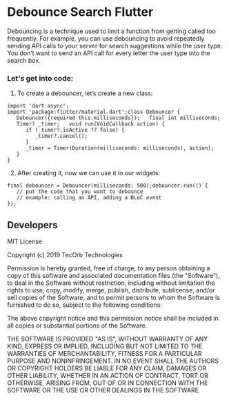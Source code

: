 # Debounce Search Flutter

Debouncing is a technique used to limit a function from getting called too frequently. For example, you can use debouncing to avoid repeatedly sending API calls to your server for search suggestions while the user type. You don’t want to send an API call for every letter the user type into the search box.

### Let's get into code:

1. To create a debouncer, let’s create a new class:
```
import 'dart:async';
import 'package:flutter/material.dart';class Debouncer {
   Debouncer({required this.milliseconds});   final int milliseconds;
   Timer? _timer;   void run(VoidCallback action) {
      if (_timer?.isActive ?? false) {
         _timer?.cancel();
      }
      _timer = Timer(Duration(milliseconds: milliseconds), action);
   }
}
```
2. After creating it, now we can use it in our widgets:
```
final debouncer = Debouncer(milliseconds: 500);debouncer.run(() {
   // put the code that you want to debounce
   // example: calling an API, adding a BLoC event
});
```

## Developers
MIT License

Copyright (c) 2019 TecOrb Technologies

Permission is hereby granted, free of charge, to any person obtaining a copy of this software and associated documentation files (the "Software"), to deal in the Software without restriction, including without limitation the rights to use, copy, modify, merge, publish, distribute, sublicense, and/or sell copies of the Software, and to permit persons to whom the Software is furnished to do so, subject to the following conditions:

The above copyright notice and this permission notice shall be included in all copies or substantial portions of the Software.

THE SOFTWARE IS PROVIDED "AS IS", WITHOUT WARRANTY OF ANY KIND, EXPRESS OR IMPLIED, INCLUDING BUT NOT LIMITED TO THE WARRANTIES OF MERCHANTABILITY, FITNESS FOR A PARTICULAR PURPOSE AND NONINFRINGEMENT. IN NO EVENT SHALL THE AUTHORS OR COPYRIGHT HOLDERS BE LIABLE FOR ANY CLAIM, DAMAGES OR OTHER LIABILITY, WHETHER IN AN ACTION OF CONTRACT, TORT OR OTHERWISE, ARISING FROM, OUT OF OR IN CONNECTION WITH THE SOFTWARE OR THE USE OR OTHER DEALINGS IN THE SOFTWARE.
